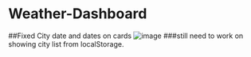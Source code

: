 # Weather-Dashboard
##Fixed City date and dates on cards
![image](https://user-images.githubusercontent.com/49574487/168136049-50e33f8c-d7fd-454e-a587-a79a890a31d2.png)
###still need to work on showing city list from localStorage.
